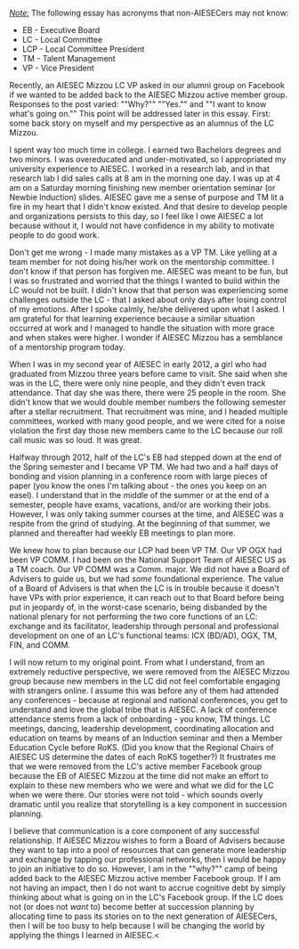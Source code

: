 <em><u>Note:</em></u> The following essay has acronyms that non-AIESECers may not know:

- EB - Executive Board
- LC - Local Committee
- LCP - Local Committee President
- TM - Talent Management
- VP - Vice President

Recently, an AIESEC Mizzou LC VP asked in our alumni group on Facebook if we wanted to be added back to the AIESEC Mizzou active member group. Responses to the post varied: ""Why?"" ""Yes."" and ""I want to know what's going on."" This point will be addressed later in this essay. First: some back story on myself and my perspective as an alumnus of the LC Mizzou.

I spent way too much time in college. I earned two Bachelors degrees and two minors. I was overeducated and under-motivated, so I appropriated my university experience to AIESEC. I worked in a research lab, and in that research lab I did sales calls at 8 am in the morning one day. I was up at 4 am on a Saturday morning finishing new member orientation seminar (or Newbie Induction) slides. AIESEC gave me a sense of purpose and TM lit a fire in my heart that I didn't know existed. And that desire to develop people and organizations persists to this day, so I feel like I owe AIESEC a lot because without it, I would not have confidence in my ability to motivate people to do good work.

Don't get me wrong - I made many mistakes as a VP TM. Like yelling at a team member for not doing his/her work on the mentorship committee. I don't know if that person has forgiven me. AIESEC was meant to be fun, but I was so frustrated and worried that the things I wanted to build within the LC would not be built. I didn't know that that person was experiencing some challenges outside the LC - that I asked about only days after losing control of my emotions. After I spoke calmly, he/she delivered upon what I asked. I am grateful for that learning experience because a similar situation occurred at work and I managed to handle the situation with more grace and when stakes were higher. I wonder if AIESEC Mizzou has a semblance of a mentorship program today.

When I was in my second year of AIESEC in early 2012, a girl who had graduated from Mizzou three years before came to visit. She said when she was in the LC, there were only nine people, and they didn't even track attendance. That day she was there, there were 25 people in the room. She didn't know that we would double member numbers the following semester after a stellar recruitment. That recruitment was mine, and I headed multiple committees, worked with many good people, and we were cited for a noise violation the first day those new members came to the LC because our roll call music was so loud. It was great.

Halfway through 2012, half of the LC's EB had stepped down at the end of the Spring semester and I became VP TM. We had two and a half days of bonding and vision planning in a conference room with large pieces of paper (you know the ones I'm talking about - the ones you keep on an easel). I understand that in the middle of the summer or at the end of a semester, people have exams, vacations, and/or are working their jobs. However, I was only taking summer courses at the time, and AIESEC was a respite from the grind of studying. At the beginning of that summer, we planned and thereafter had weekly EB meetings to plan more.

We knew how to plan because our LCP had been VP TM. Our VP OGX had been VP COMM. I had been on the National Support Team of AIESEC US as a TM coach. Our VP COMM was a Comm. major. We did not have a Board of Advisers to guide us, but we had <em>some</em> foundational experience. The value of a Board of Advisers is that when the LC is in trouble because it doesn't have VPs with prior experience, it can reach out to that Board before being put in jeopardy of, in the worst-case scenario, being disbanded by the national plenary for not performing the two core functions of an LC: exchange and its facilitator, leadership through personal and professional development on one of an LC's functional teams: ICX (BD/AD), OGX, TM, FIN, and COMM.

I will now return to my original point. From what I understand, from an extremely reductive perspective, we were removed from the AIESEC Mizzou group because new members in the LC did not feel comfortable engaging with strangers online. I assume this was before any of them had attended any conferences - because at regional and national conferences, you get to understand and love the global tribe that is AIESEC. A lack of conference attendance stems from a lack of onboarding - you know, TM things. LC meetings, dancing, leadership development, coordinating allocation and education on teams by means of an Induction seminar and then a Member Education Cycle before RoKS. (Did you know that the Regional Chairs of AIESEC US determine the dates of each RoKS together?) It frustrates me  that we were removed from the LC's active member Facebook group because the EB of AIESEC Mizzou at the time did not make an effort to explain to these new members who we were and what we did for the LC when we were there. Our stories were not told - which sounds overly dramatic until you realize that storytelling is a key component in succession planning.

I believe that communication is a core component of any successful relationship. If AIESEC Mizzou wishes to form a Board of Advisers because they want to tap into a pool of resources that can generate more leadership and exchange by tapping our professional networks, then I would be happy to join an initiative to do so. However, I am in the ""why?"" camp of being added back to the AIESEC Mizzou active member Facebook group. If I am not having an impact, then I do not want to accrue cognitive debt by simply thinking about what is going on in the LC's Facebook group. If the LC does not (or does not <em>want</em> to) become better at succession planning by allocating time to pass its stories on to the next generation of AIESECers, then I will be too busy to help because I will be changing the world by applying the things I learned in AIESEC.<
